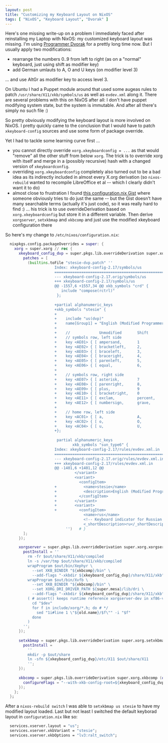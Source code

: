 ```yaml
---
layout: post
title: "Customizing my Keyboard Layout on NixOS"
tags: [ "NixOS", "Keyboard Layout", "Dvorak" ]
---
```

Here's one missing write-up on a problem I immediately faced after reinstalling
my Laptop with NixOS: my customized keyboard layout was missing.
I'm using [Programmer Dvorak](http://www.kaufmann.no/roland/dvorak/) for a
prettly long time now.  But I usually apply two modifications:

* rearrange the numbers 0..9 from left to right (as on a "normal" keyboard,
  just using shift as modifier key)
* add German umlauts to A, O and U keys (on modifier level 3)

... and use AltGr as modifier key to access level 3.

On Ubuntu I had a Puppet module around that used some augeas rules to
patch `/usr/share/X11/xkb/symbols/us` as well as `evdev.xml` along it.
There are several problems with this on NixOS after all: I don't have
puppet modifying system state, but the system is immutable. And after
all there's simply no such file :)

So pretty obviously modifying the keyboard layout is more involved on
NixOS.  I pretty quickly came to the conclusion that I would have to
patch `xkeyboard-config` sources and use some form of package override.

Yet I had to tackle some learning curve first ...

* you cannot directly override `xorg.xkeyboardconfig = ...` as that
  would "remove" all the other stuff from below `xorg`.  The trick is to override
  xorg with itself and merge in a (possibly recursive) hash with a changed
  version of `xkeyboardconfig`.
* overriding `xorg.xkeyboardconfig` completely also turned out to be a bad idea
  as its indirectly included in almost every X.org derivation (so `nixos-rebuild`
  wanted to recompile LibreOffice et al -- which I clearly didn't want it to do)
* almost close to frustration I found [this configuration.nix Gist](https://gist.github.com/binarin/380eda7b08a1c230abbc186887fc5823) where someone obviously tries to do just the same -- but the Gist doesn't have many searchable terms (actually it's just code), so it was really hard to find :)   ... his trick is to use overrideDerivation based on `xorg.xkeyboardconfig` but store it in a different variable.  Then derive `xorgserver`, `setxkbmap` and `xkbcomp` and just use the modified xkeyboard configuration there

So here's my change to `/etc/nixos/configuration.nix`:

```nix
  nixpkgs.config.packageOverrides = super: {
    xorg = super.xorg // rec {
      xkeyboard_config_dvp = super.pkgs.lib.overrideDerivation super.xorg.xkeyboardconfig (old: {
        patches = [
          (builtins.toFile "stesie-dvp.patch" ''
                      Index: xkeyboard-config-2.17/symbols/us
                      ===================================================================
                      --- xkeyboard-config-2.17.orig/symbols/us
                      +++ xkeyboard-config-2.17/symbols/us
                      @@ -1557,6 +1557,34 @@ xkb_symbols "crd" {
                         include "compose(rctrl)"
                       };
                       
                      +partial alphanumeric_keys
                      +xkb_symbols "stesie" {
                      +
                      +    include "us(dvp)"
                      +    name[Group1] = "English (Modified Programmer Dvorak)";
                      +
                      +    //             Unmodified       Shift           AltGr            Shift+AltGr
                      +    // symbols row, left side
                      +    key <AE01> { [ ampersand,       1                                           ] };
                      +    key <AE02> { [ bracketleft,     2,              currency                    ], type[Group1] = "FOUR_LEVEL_ALPHABETIC" };
                      +    key <AE03> { [ braceleft,       3,              cent                        ], type[Group1] = "FOUR_LEVEL_ALPHABETIC" };
                      +    key <AE04> { [ braceright,      4,              yen                         ], type[Group1] = "FOUR_LEVEL_ALPHABETIC" };
                      +    key <AE05> { [ parenleft,       5,              EuroSign                    ], type[Group1] = "FOUR_LEVEL_ALPHABETIC" };
                      +    key <AE06> { [ equal,           6,              sterling                    ], type[Group1] = "FOUR_LEVEL_ALPHABETIC" };
                      +
                      +    // symbols row, right side
                      +    key <AE07> { [ asterisk,        7                                           ], type[Group1] = "FOUR_LEVEL_ALPHABETIC" };
                      +    key <AE08> { [ parenright,      8,              onehalf                     ], type[Group1] = "FOUR_LEVEL_ALPHABETIC" };
                      +    key <AE09> { [ plus,            9                                           ], type[Group1] = "FOUR_LEVEL_ALPHABETIC" };
                      +    key <AE10> { [ bracketright,    0                                           ], type[Group1] = "FOUR_LEVEL_ALPHABETIC" };
                      +    key <AE11> { [ exclam,          percent,        exclamdown                  ], type[Group1] = "FOUR_LEVEL_ALPHABETIC" };
                      +    key <AE12> { [ numbersign,      grave,          dead_grave                  ] };
                      +
                      +    // home row, left side
                      +    key <AC01> { [ a,               A,              adiaeresis,      Adiaeresis ] };
                      +    key <AC02> { [ o,               O,              odiaeresis,      Odiaeresis ] };
                      +    key <AC04> { [ u,               U,              udiaeresis,      Udiaeresis ] };
                      +};
                       
                       partial alphanumeric_keys
                              xkb_symbols "sun_type6" {
                      Index: xkeyboard-config-2.17/rules/evdev.xml.in
                      ===================================================================
                      --- xkeyboard-config-2.17.orig/rules/evdev.xml.in
                      +++ xkeyboard-config-2.17/rules/evdev.xml.in
                      @@ -1401,6 +1401,12 @@
                               </variant>
                               <variant>
                                 <configItem>
                      +            <name>stesie</name>
                      +            <description>English (Modified Programmer Dvorak)</description>
                      +          </configItem>
                      +        </variant>
                      +        <variant>
                      +          <configItem>
                                   <name>rus</name>
                                   <!-- Keyboard indicator for Russian layouts -->
                                   <_shortDescription>ru</_shortDescription>
                           '')   # }
        ];
      });

      xorgserver = super.pkgs.lib.overrideDerivation super.xorg.xorgserver (old: {
        postInstall = ''
          rm -fr $out/share/X11/xkb/compiled
          ln -s /var/tmp $out/share/X11/xkb/compiled
          wrapProgram $out/bin/Xephyr \
            --set XKB_BINDIR "${xkbcomp}/bin" \
            --add-flags "-xkbdir ${xkeyboard_config_dvp}/share/X11/xkb"
          wrapProgram $out/bin/Xvfb \
            --set XKB_BINDIR "${xkbcomp}/bin" \
            --set XORG_DRI_DRIVER_PATH ${super.mesa}/lib/dri \
            --add-flags "-xkbdir ${xkeyboard_config_dvp}/share/X11/xkb"
          ( # assert() keeps runtime reference xorgserver-dev in xf86-video-intel and others
            cd "$dev"
            for f in include/xorg/*.h; do # */
              sed "1i#line 1 \"${old.name}/$f\"" -i "$f"
            done
          )
        '';
      }); 
  
      setxkbmap = super.pkgs.lib.overrideDerivation super.xorg.setxkbmap (old: {
        postInstall =
          ''
          mkdir -p $out/share
          ln -sfn ${xkeyboard_config_dvp}/etc/X11 $out/share/X11
          '';
      });
  
      xkbcomp = super.pkgs.lib.overrideDerivation super.xorg.xkbcomp (old: {
        configureFlags = "--with-xkb-config-root=${xkeyboard_config_dvp}/share/X11/xkb";
      });
    };
  };
```

After a `nixos-rebuild switch` I was able to `setxkbmap us stesie` to have
my modified layout loaded.  Last but not least I switched the default
keyborad layout in `configuration.nix` like so:

```nix
  services.xserver.layout = "us";
  services.xserver.xkbVariant = "stesie";
  services.xserver.xkbOptions = "lv3:ralt_switch";
```
